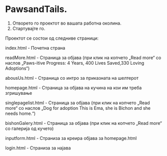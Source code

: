 # PawsandTails.

1. Отворето го проектот во вашата работна околина.
2. Стартувајте го.


Проектот се состои од следниве страници:

index.html - Почетна страна

readMore.html - Страница за објава (при клик на копчето „Read more“ со наслов „Paws-itive Progress: 4 Years, 400 Lives Saved,330 Loving Adoptions“)

abousUs.html - Страница со интро за приказната на шелтерот

homepage.html - Страница за објава на кучина на кои им треба згришување

singlepagelist.html - Страница за објава (при клик на копчето „Read more“ со наслов „Dog for adoption This is Ema, she is Bichon and she needs home.“)

bishonGalery.html -  Страница за објава (при клик на копчето „Read more“ со галерија од кучето)

inputform.html - Страниза за креира објава за homepage.html

login.html - Страниза за најава
